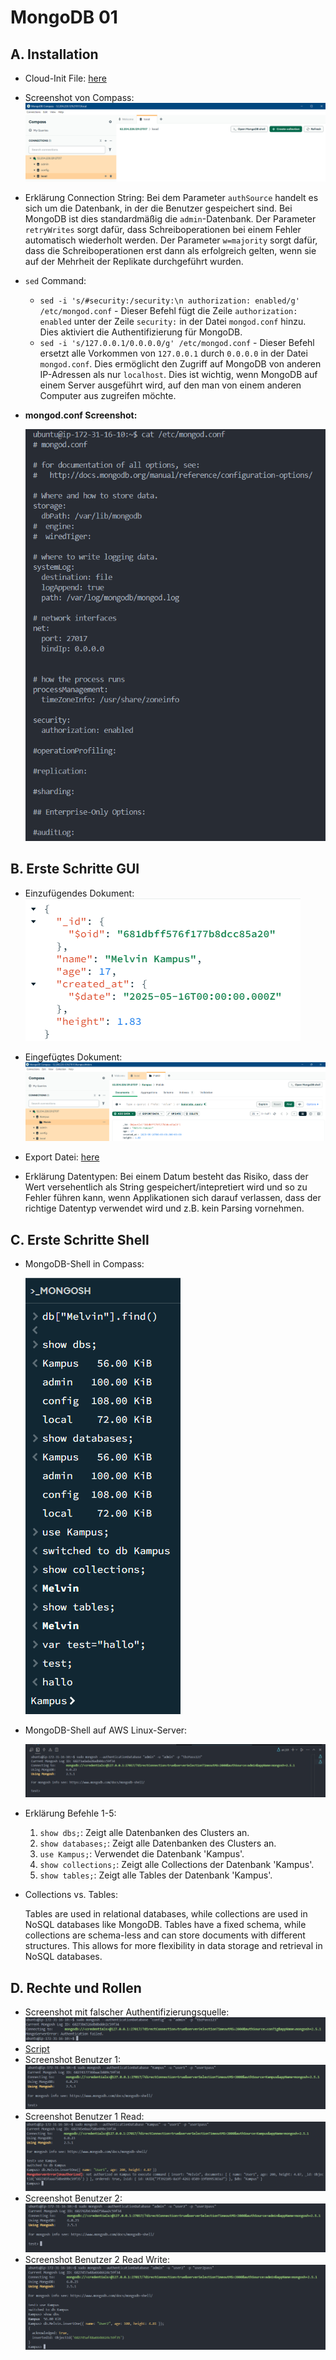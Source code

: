# MongoDB 01

## A. Installation

- Cloud-Init File: [here](/m165-NoSQL/.aws/MongoDB/cloud-init.yml)

- Screenshot von Compass: ![Screenshot von MongoDB Compass](/m165-NoSQL/x-resources/m/01/compass.png)

- Erklärung Connection String: Bei dem Parameter `authSource` handelt es sich um die Datenbank, in der die Benutzer gespeichert sind. Bei MongoDB ist dies standardmäßig die `admin`-Datenbank. Der Parameter `retryWrites` sorgt dafür, dass Schreiboperationen bei einem Fehler automatisch wiederholt werden. Der Parameter `w=majority` sorgt dafür, dass die Schreiboperationen erst dann als erfolgreich gelten, wenn sie auf der Mehrheit der Replikate durchgeführt wurden.

- `sed` Command:
  - `sed -i 's/#security:/security:\n authorization: enabled/g' /etc/mongod.conf` - Dieser Befehl fügt die Zeile `authorization: enabled` unter der Zeile `security:` in der Datei `mongod.conf` hinzu. Dies aktiviert die Authentifizierung für MongoDB.
  - `sed -i 's/127.0.0.1/0.0.0.0/g' /etc/mongod.conf` - Dieser Befehl ersetzt alle Vorkommen von `127.0.0.1` durch `0.0.0.0` in der Datei `mongod.conf`. Dies ermöglicht den Zugriff auf MongoDB von anderen IP-Adressen als nur `localhost`. Dies ist wichtig, wenn MongoDB auf einem Server ausgeführt wird, auf den man von einem anderen Computer aus zugreifen möchte.

- **mongod.conf Screenshot:**

	![Screenshot von MongoDB Shell](/m165-NoSQL/x-resources/m/01/mongod-conf.png)

## B. Erste Schritte GUI

- Einzufügendes Dokument: ![JSON eines MongoDB Dokument](/m165-NoSQL/x-resources/m/01/json.png)

- Eingefügtes Dokument: ![Eingefügtes JSON Dokument in MongoDB Compass](/m165-NoSQL/x-resources/m/01/document.png)

- Export Datei: [here](./Kampus.Melvin.json)

- Erklärung Datentypen: Bei einem Datum besteht das Risiko, dass der Wert versehentlich als String gespeichert/intepretiert wird und so zu Fehler führen kann, wenn Applikationen sich darauf verlassen, dass der richtige Datentyp verwendet wird und z.B. kein Parsing vornehmen.

## C. Erste Schritte Shell

- MongoDB-Shell in Compass:

	![MongoDB-Shell in Compass](/m165-NoSQL/x-resources/m/01/mongosh.png)

- MongoDB-Shell auf AWS Linux-Server:

	![MongoDB-Shell auf AWS Linux-Server](/m165-NoSQL/x-resources/m/01/aws.png)

- Erklärung Befehle 1-5:
	1. `show dbs;`: Zeigt alle Datenbanken des Clusters an.
	2. `show databases;`: Zeigt alle Datenbanken des Clusters an.
	3. `use Kampus;`: Verwendet die Datenbank 'Kampus'.
	4. `show collections;`: Zeigt alle Collections der Datenbank 'Kampus'.
	5. `show tables;`: Zeigt alle Tables der Datenbank 'Kampus'.

- Collections vs. Tables:

	Tables are used in relational databases, while collections are used in NoSQL databases like MongoDB. Tables have a fixed schema, while collections are schema-less and can store documents with different structures. This allows for more flexibility in data storage and retrieval in NoSQL databases.

## D. Rechte und Rollen

- Screenshot mit falscher Authentifizierungsquelle: ![Screenshot mit falscher Authentifizierungsquelle](/m165-NoSQL/x-resources/m/01/failed-auth.png)
- [Script](./create-users.sh)
- Screenshot Benutzer 1: ![Screenshot Benutzer 1](/m165-NoSQL/x-resources/m/01/user1.png)
- Screenshot Benutzer 1 Read: ![Screenshot Benutzer 1](/m165-NoSQL/x-resources/m/01/user1-r.png)
- Screenshot Benutzer 2: ![Screenshot Benutzer 2](/m165-NoSQL/x-resources/m/01/user2.png)
- Screenshot Benutzer 2 Read Write: ![Screenshot Benutzer 2](/m165-NoSQL/x-resources/m/01/user2-rw.png)
